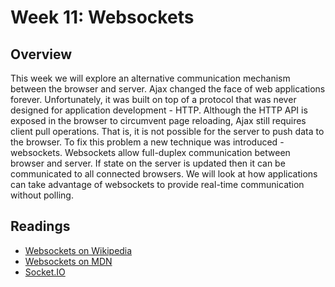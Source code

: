 # Week 11: Websockets

## Overview

This week we will explore an alternative communication mechanism
between the browser and server. Ajax changed the face of web
applications forever. Unfortunately, it was built on top of a protocol
that was never designed for application development - HTTP. Although
the HTTP API is exposed in the browser to circumvent page reloading,
Ajax still requires client pull operations. That is, it is not
possible for the server to push data to the browser. To fix this
problem a new technique was introduced - websockets. Websockets allow
full-duplex communication between browser and server. If state on the
server is updated then it can be communicated to all connected
browsers. We will look at how applications can take advantage of
websockets to provide real-time communication without polling.

## Readings

* [Websockets on Wikipedia](http://en.wikipedia.org/wiki/WebSocket)
* [Websockets on MDN](https://developer.mozilla.org/en-US/docs/WebSockets)
* [Socket.IO](http://socket.io)

